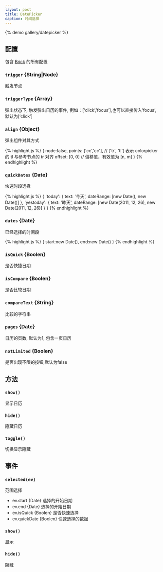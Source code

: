 ```yaml
---
layout: post
title: DatePicker
caption: 时间选择
---
```


{% demo gallery/datepicker %}

## 配置

包含 [Brick](/brix/core/brick) 的所有配置

### `trigger` {String|Node}

触发节点

### `triggerType` {Array}

弹出状态下, 触发弹出日历的事件, 例如：[‘click’,’focus’],也可以直接传入’focus’, 默认为[‘click’]

### `align` {Object}

弹出组件对其方式

{% highlight js %}
 {
 	node:false,
    points: ['cc','cc'], // ['tr', 'tl'] 表示 colorpicker 的 tl 与参考节点的 tr 对齐
    offset: [0, 0]      // 偏移值，有效值为 [n, m]
}
{% endhighlight %}

### `quickDates` {Date}

快速时段选择

{% highlight js %}
{
	'today': {
	    text: '今天',
	    dateRange: [new Date(), new Date()]
	},
	'yestoday': {
	    text: '昨天',
	    dateRange: [new Date(2011, 12, 26), new Date(2011, 12, 26)]
	}
}
{% endhighlight %}

### `dates` {Date}

已经选择的时间段

{% highlight js %}
{
	start:new Date(),
	end:new Date()
}
{% endhighlight %}

### `isQuick` {Boolen}

是否快捷日期

### `isCompare` {Boolen}

是否比较日期

### `compareText` {String}

比较的字符串

### `pages` {Date}

日历的页数, 默认为1, 包含一页日历

### `notLimited` {Boolen}

是否出现不限的按钮,默认为false

## 方法

### `show()`

显示日历

### `hide()`

隐藏日历

### `toggle()`

切换显示隐藏

## 事件

### `selected(ev)`

范围选择

* ev.start {Date} 选择的开始日期
* ev.end {Date} 选择的开始日期
* ev.isQuick {Boolen} 是否快速选择
* ev.quickDate {Boolen} 快速选择的数据

### `show()`

显示

### `hide()`

隐藏
